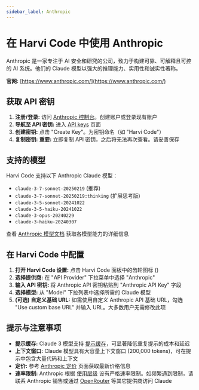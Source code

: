 ```yaml
---
sidebar_label: Anthropic
---
```


# 在 Harvi Code 中使用 Anthropic

Anthropic 是一家专注于 AI 安全和研究的公司，致力于构建可靠、可解释且可控的 AI 系统。他们的 Claude 模型以强大的推理能力、实用性和诚实性著称。

**官网:** [https://www.anthropic.com/](https://www.anthropic.com/)

## 获取 API 密钥

1. **注册/登录:** 访问 [Anthropic 控制台](https://console.anthropic.com/)。创建账户或登录现有账户
2. **导航至 API 密钥:** 进入 [API keys](https://console.anthropic.com/settings/keys) 页面
3. **创建密钥:** 点击 "Create Key"。为密钥命名（如 "Harvi Code"）
4. **复制密钥:** **重要:** 立即复制 API 密钥，之后将无法再次查看。请妥善保存

## 支持的模型

Harvi Code 支持以下 Anthropic Claude 模型：

- `claude-3-7-sonnet-20250219` (推荐)
- `claude-3-7-sonnet-20250219:thinking` (扩展思考版)
- `claude-3-5-sonnet-20241022`
- `claude-3-5-haiku-20241022`
- `claude-3-opus-20240229`
- `claude-3-haiku-20240307`

查看 [Anthropic 模型文档](https://docs.anthropic.com/en/docs/about-claude/models) 获取各模型能力的详细信息

## 在 Harvi Code 中配置

1. **打开 Harvi Code 设置:** 点击 Harvi Code 面板中的齿轮图标 (<Codicon name="gear" />)
2. **选择提供商:** 在 "API Provider" 下拉菜单中选择 "Anthropic"
3. **输入 API 密钥:** 将 Anthropic API 密钥粘贴到 "Anthropic API Key" 字段
4. **选择模型:** 从 "Model" 下拉列表中选择所需的 Claude 模型
5. **(可选) 自定义基础 URL:** 如需使用自定义 Anthropic API 基础 URL，勾选 "Use custom base URL" 并输入 URL。大多数用户无需修改此项

## 提示与注意事项

- **提示缓存:** Claude 3 模型支持 [提示缓存](https://docs.anthropic.com/en/docs/build-with-claude/prompt-caching)，可显著降低重复提示的成本和延迟
- **上下文窗口:** Claude 模型具有大容量上下文窗口 (200,000 tokens)，可在提示中包含大量代码和上下文
- **定价:** 参考 [Anthropic 定价](https://www.anthropic.com/pricing) 页面获取最新价格信息
- **速率限制:** Anthropic 根据 [使用层级](https://docs.anthropic.com/en/api/rate-limits#requirements-to-advance-tier) 设有严格速率限制。如频繁遇到限制，请联系 Anthropic 销售或通过 [OpenRouter](/providers/openrouter) 等其它提供商访问 Claude
